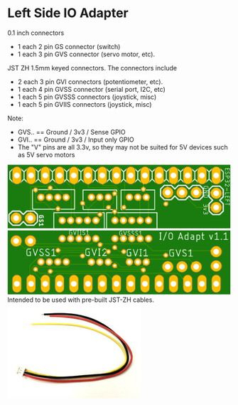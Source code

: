# Left Side IO Adapter

0.1 inch connectors
* 1 each 2 pin GS connector  (switch)
* 1 each 3 pin GVS connector (servo motor, etc). 

JST ZH 1.5mm keyed connectors. The connectors include
* 2 each 3 pin GVI connectors (potentiometer, etc). 
* 1 each 4 pin GVSS connector (serial port, I2C, etc)
* 1 each 5 pin GVSSS connectors (joystick, misc)
* 1 each 5 pin GVIIS connectors (joystick, misc)

Note:
*  GVS.. == Ground / 3v3 / Sense GPIO
*  GVI.. == Ground / 3v3 / Input only GPIO
*  The "V" pins are all 3.3v, so they may not be suited for 5V devices such as 5V servo motors

![Top Side](/assets/Esp32IoAdaptTop.png "Top View")
![Bottom Side](/assets/Esp32IoAdaptBottom.png "Bottom View")
Intended to be used with pre-built JST-ZH cables. 
![Cable](/assets/s-l300.jpg)
